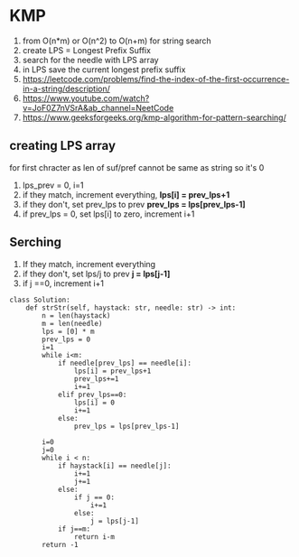 # KMP

1. from O(n*m) or O(n^2) to O(n+m) for string search
2. create LPS = Longest Prefix Suffix
3. search for the needle with LPS array
4. in LPS save the current longest prefix suffix
5. https://leetcode.com/problems/find-the-index-of-the-first-occurrence-in-a-string/description/
6. https://www.youtube.com/watch?v=JoF0Z7nVSrA&ab_channel=NeetCode
7. https://www.geeksforgeeks.org/kmp-algorithm-for-pattern-searching/

## creating LPS array

for first chracter as len of suf/pref cannot be same as string so it's 0
1. lps_prev = 0, i=1
2. if they match, increment everything, **lps[i] = prev_lps+1**
3. if they don't, set prev_lps to prev **prev_lps = lps[prev_lps-1]**
4. if prev_lps = 0, set lps[i] to zero, increment i+1

## Serching 

1. If they match, increment everything
2. if they don't, set lps/j to prev **j = lps[j-1]**
3. if j ==0, increment i+1

```
class Solution:
    def strStr(self, haystack: str, needle: str) -> int:
        n = len(haystack)
        m = len(needle)
        lps = [0] * m
        prev_lps = 0
        i=1
        while i<m:
            if needle[prev_lps] == needle[i]:
                lps[i] = prev_lps+1
                prev_lps+=1
                i+=1
            elif prev_lps==0:
                lps[i] = 0
                i+=1
            else:
                prev_lps = lps[prev_lps-1]

        i=0
        j=0
        while i < n:
            if haystack[i] == needle[j]:
                i+=1
                j+=1
            else:
                if j == 0:
                    i+=1
                else:
                    j = lps[j-1]
            if j==m:
                return i-m
        return -1
        
```
